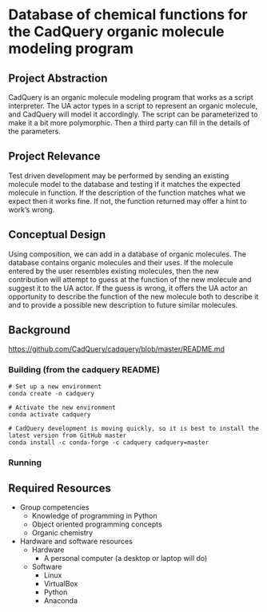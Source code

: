 # Database of chemical functions for the CadQuery organic molecule modeling program

## Project Abstraction

CadQuery is an organic molecule modeling program that works as a script interpreter. The UA actor types in a script to represent an organic molecule, and CadQuery will model it accordingly. The script can be parameterized to make it a bit more polymorphic. Then a third party can fill in the details of the parameters.

## Project Relevance

Test driven development may be performed by sending an existing molecule model to the database and testing if it matches the expected molecule in function. If the description of the function matches what we expect then it works fine. If not, the function returned may offer a hint to work’s wrong.

## Conceptual Design

Using composition, we can add in a database of organic molecules. The database contains organic molecules and their uses. If the molecule entered by the user resembles existing molecules, then the new contribution will attempt to guess at the function of the new molecule and suggest it to the UA actor. If the guess is wrong, it offers the UA actor an opportunity to describe the function of the new molecule both to describe it and to provide a possible new description to future similar molecules.

## Background

https://github.com/CadQuery/cadquery/blob/master/README.md

### Building (from the cadquery README)

```
# Set up a new environment
conda create -n cadquery

# Activate the new environment
conda activate cadquery

# CadQuery development is moving quickly, so it is best to install the latest version from GitHub master
conda install -c conda-forge -c cadquery cadquery=master
```

### Running

## Required Resources
* Group competencies
    * Knowledge of programming in Python
    * Object oriented programming concepts
    * Organic chemistry
* Hardware and software resources
    * Hardware
        * A personal computer (a desktop or laptop will do)
    * Software
        * Linux
        * VirtualBox
        * Python
        * Anaconda
